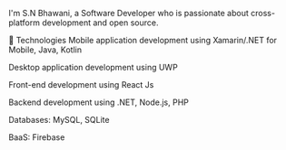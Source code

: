I'm S.N Bhawani, a Software Developer who is passionate about cross-platform development and open source.

🚀 Technologies
Mobile application development using Xamarin/.NET for Mobile, Java, Kotlin

Desktop application development using UWP

Front-end development using React Js

Backend development using .NET, Node.js, PHP

Databases: MySQL, SQLite

BaaS: Firebase
